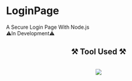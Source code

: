 # LoginPage
A Secure Login Page With Node.js<br>
⚠️In Development⚠️


<h2 align="center">⚒️ Tool Used ⚒️</h2>
<br/>
<div align="center">
    <img src="https://skillicons.dev/icons?i=html,css,javascript,nodejs,express" />